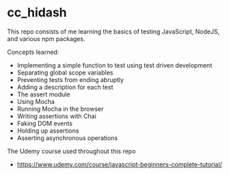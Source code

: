 # cc_hidash

This repo consists of me learning the basics of testing JavaScript, NodeJS, and various npm packages.

Concepts learned:

-   Implementing a simple function to test using test driven development
-   Separating global scope variables
-   Preventing tests from ending abruptly
-   Adding a description for each test
-   The assert module
-   Using Mocha
-   Running Mocha in the browser
-   Writing assertions with Chai
-   Faking DOM events
-   Holding up assertions
-   Asserting asynchronous operations

The Udemy course used throughout this repo

-   https://www.udemy.com/course/javascript-beginners-complete-tutorial/

